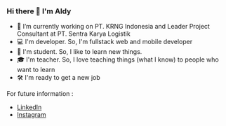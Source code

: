 ### Hi there 👋 I'm Aldy

- 🔭 I’m currently working on PT. KRNG Indonesia and Leader Project Consultant at PT. Sentra Karya Logistik  
- 💻 I'm developer. So, I'm fullstack web and mobile developer
- 📖 I'm student. So, I like to learn new things.
- 🎓 I'm teacher. So, I love teaching things (what I know) to people who want to learn
- 🛠 I'm ready to get a new job

For future information :
- [LinkedIn](https://www.linkedin.com/in/aldysetiaa)
- [Instagram](https://www.instagram.com/aldysetiaa/)
